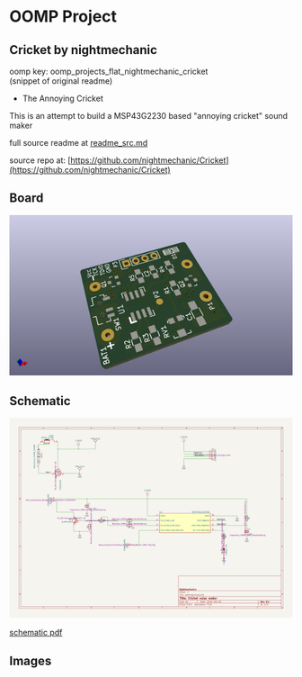 # OOMP Project  
## Cricket  by nightmechanic  
  
oomp key: oomp_projects_flat_nightmechanic_cricket  
(snippet of original readme)  
  
- The Annoying Cricket  
  
This is an attempt to build a MSP43G2230 based "annoying cricket" sound maker  
  
  full source readme at [readme_src.md](readme_src.md)  
  
source repo at: [https://github.com/nightmechanic/Cricket](https://github.com/nightmechanic/Cricket)  
## Board  
  
[![working_3d.png](working_3d_600.png)](working_3d.png)  
## Schematic  
  
[![working_schematic.png](working_schematic_600.png)](working_schematic.png)  
  
[schematic pdf](working_schematic.pdf)  
## Images  
